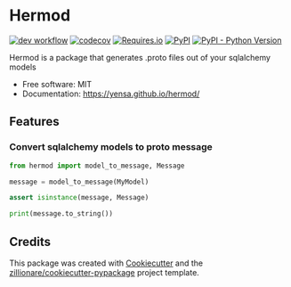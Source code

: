 # Hermod

[![dev workflow](https://github.com/yensa/hermod/actions/workflows/dev.yml/badge.svg?branch=main)](https://github.com/yensa/hermod/actions/workflows/dev.yml)
[![codecov](https://codecov.io/gh/yensa/hermod/branch/main/graph/badge.svg?token=L7Z4LYGMUT)](https://codecov.io/gh/yensa/hermod)
[![Requires.io](https://img.shields.io/requires/github/yensa/hermod)](https://requires.io/github/yensa/hermod/requirements/?branch=main)
[![PyPI](https://img.shields.io/pypi/v/hermod)](https://pypi.python.org/pypi/hermod)
[![PyPI - Python Version](https://img.shields.io/pypi/pyversions/hermod)](https://pypi.python.org/pypi/hermod)

Hermod is a package that generates .proto files out of your sqlalchemy models

* Free software: MIT
* Documentation: <https://yensa.github.io/hermod/>

## Features

### Convert sqlalchemy models to proto message

```python
from hermod import model_to_message, Message

message = model_to_message(MyModel)

assert isinstance(message, Message)

print(message.to_string())
```

## Credits

This package was created with [Cookiecutter](https://github.com/audreyr/cookiecutter) and the [zillionare/cookiecutter-pypackage](https://github.com/zillionare/cookiecutter-pypackage) project template.
